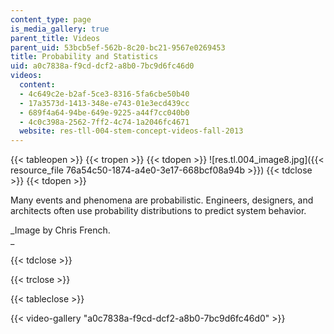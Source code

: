 ```yaml
---
content_type: page
is_media_gallery: true
parent_title: Videos
parent_uid: 53bcb5ef-562b-8c20-bc21-9567e0269453
title: Probability and Statistics
uid: a0c7838a-f9cd-dcf2-a8b0-7bc9d6fc46d0
videos:
  content:
  - 4c649c2e-b2af-5ce3-8316-5fa6cbe50b40
  - 17a3573d-1413-348e-e743-01e3ecd439cc
  - 689f4a64-94be-649e-9225-a44f7cc040b0
  - 4c0c398a-2562-7ff2-4c74-1a2046fc4671
  website: res-tll-004-stem-concept-videos-fall-2013
---
```


{{< tableopen >}}
{{< tropen >}}
{{< tdopen >}}
![res.tl.004_image8.jpg]({{< resource_file 76a54c50-1874-a4e0-3e17-668bcf08a94b >}})
{{< tdclose >}}
{{< tdopen >}}


Many events and phenomena are probabilistic. Engineers, designers, and architects often use probability distributions to predict system behavior.

_Image by Chris French.  
_


{{< tdclose >}}

{{< trclose >}}

{{< tableclose >}}

{{< video-gallery "a0c7838a-f9cd-dcf2-a8b0-7bc9d6fc46d0" >}}


